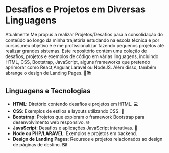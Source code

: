 

# Desafios e Projetos em Diversas Linguagens
Atualmente Me propus a realizar Projetos/Desafios para a consolidação do conteúdo ao longo da minha trajetória estudando na escola técnica e por cursos,meu objetivo é e me profissionalizar fazendo pequenos projetos até realizar grandes sistemas.
Este repositório contém uma coleção de desafios, projetos e exemplos de código em várias linguagens, incluindo HTML, CSS, Bootstrap, JavaScript, alguns frameworks que pretendo aprimorar como React,Angular,Laravel ou NodeJS. Além disso, também abrange o design de Landing Pages. 🚀📚

## Linguagens e Tecnologias

- **HTML**: Diretório contendo desafios e projetos em HTML. 💻
- **CSS**: Exemplos de estilos e layouts utilizando CSS. 🎨
- **Bootstrap**: Projetos que exploram o framework Bootstrap para desenvolvimento web responsivo. 🌐
- **JavaScript**: Desafios e aplicações JavaScript interativas. 🔧
- **Node ou PHP/LARAVEL**: Exemplos e projetos em backend. 
- **Design de Landing Pages**: Recursos e projetos relacionados ao design de páginas de destino. 🖼️
